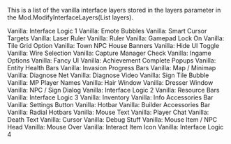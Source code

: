 This is a list of the vanilla interface layers stored in the layers parameter in the Mod.ModifyInterfaceLayers(List<MethodSequenceListItem> layers).

Vanilla: Interface Logic 1
Vanilla: Emote Bubbles
Vanilla: Smart Cursor Targets
Vanilla: Laser Ruler
Vanilla: Ruler
Vanilla: Gamepad Lock On
Vanilla: Tile Grid Option
Vanilla: Town NPC House Banners
Vanilla: Hide UI Toggle
Vanilla: Wire Selection
Vanilla: Capture Manager Check
Vanilla: Ingame Options
Vanilla: Fancy UI
Vanilla: Achievement Complete Popups
Vanilla: Entity Health Bars
Vanilla: Invasion Progress Bars
Vanilla: Map / Minimap
Vanilla: Diagnose Net
Vanilla: Diagnose Video
Vanilla: Sign Tile Bubble
Vanilla: MP Player Names
Vanilla: Hair Window
Vanilla: Dresser Window
Vanilla: NPC / Sign Dialog
Vanilla: Interface Logic 2
Vanilla: Resource Bars
Vanilla: Interface Logic 3
Vanilla: Inventory
Vanilla: Info Accessories Bar
Vanilla: Settings Button
Vanilla: Hotbar
Vanilla: Builder Accessories Bar
Vanilla: Radial Hotbars
Vanilla: Mouse Text
Vanilla: Player Chat
Vanilla: Death Text
Vanilla: Cursor
Vanilla: Debug Stuff
Vanilla: Mouse Item / NPC Head
Vanilla: Mouse Over
Vanilla: Interact Item Icon
Vanilla: Interface Logic 4